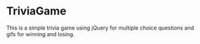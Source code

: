 # TriviaGame
This is a simple trivia game using jQuery for multiple choice questions and gifs for winning and losing.
